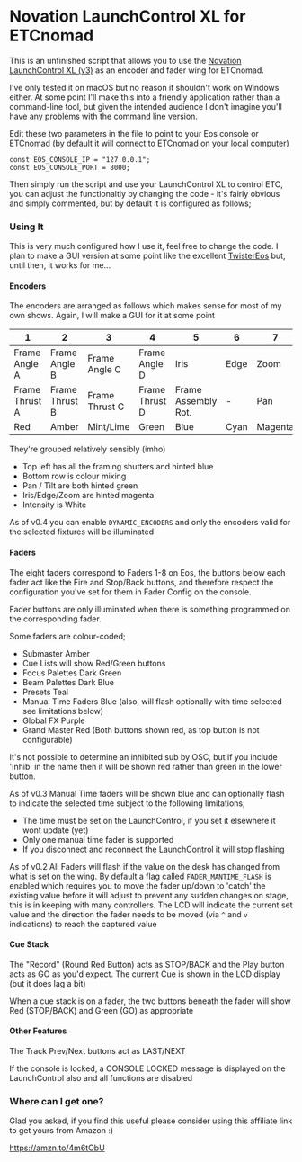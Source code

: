 # Novation LaunchControl XL for ETCnomad

This is an unfinished script that allows you to use the [Novation LaunchControl XL (v3)](https://amzn.to/4m6tObU) as an encoder and fader wing for ETCnomad.

I've only tested it on macOS but no reason it shouldn't work on Windows either. At some point I'll make this into a friendly application rather than a command-line tool, but given the intended audience I don't imagine you'll have any problems with the command line version. 

Edit these two parameters in the file to point to your Eos console or ETCnomad (by default it will connect to ETCnomad on your local computer)
```
const EOS_CONSOLE_IP = "127.0.0.1";
const EOS_CONSOLE_PORT = 8000;
```
Then simply run the script and use your LaunchControl XL to control ETC, you can adjust the functionaltiy by changing the code - it's fairly obvious and simply commented, but by default it is configured as follows;

### Using It

This is very much configured how I use it, feel free to change the code. I plan to make a GUI version at some point like the excellent [TwisterEos](https://en.nolaskey.com/twistereos) but, until then, it works for me...

#### Encoders

The encoders are arranged as follows which makes sense for most of my own shows. Again, I will make a GUI for it at some point

| 1 | 2 | 3 | 4 | 5 | 6 | 7 | 8 | 
|---------|------------------|----------------|----------------|----------------|----------------|----------------|----------------|
| Frame Angle A | Frame Angle B | Frame Angle C | Frame Angle D | Iris | Edge | Zoom | Intensity |
| Frame Thrust A | Frame Thrust B | Frame Thrust C | Frame Thrust D | Frame Assembly Rot. | - | Pan | Tilt |
| Red | Amber | Mint/Lime | Green | Blue | Cyan | Magenta | Yellow |


They're grouped relatively sensibly (imho)
- Top left has all the framing shutters and hinted blue
- Bottom row is colour mixing
- Pan / Tilt are both hinted green
- Iris/Edge/Zoom are hinted magenta
- Intensity is White

As of v0.4 you can enable `DYNAMIC_ENCODERS` and only the encoders valid for the selected fixtures will be illuminated 

#### Faders

The eight faders correspond to Faders 1-8 on Eos, the buttons below each fader act like the Fire and Stop/Back buttons, and therefore respect the configuration you've set for them in Fader Config on the console. 

Fader buttons are only illuminated when there is something programmed on the corresponding fader. 

Some faders are colour-coded;
- Submaster Amber
- Cue Lists will show Red/Green buttons
- Focus Palettes Dark Green
- Beam Palettes Dark Blue
- Presets Teal
- Manual Time Faders Blue (also, will flash optionally with time selected - see limitations below)
- Global FX Purple
- Grand Master Red (Both buttons shown red, as top button is not configurable)
 
It's not possible to determine an inhibited sub by OSC, but if you include 'Inhib' in the name then it will be shown red rather than green in the lower button.

As of v0.3 Manual Time faders will be shown blue and can optionally flash to indicate the selected time subject to the following limitations;
- The time must be set on the LaunchControl, if you set it elsewhere it wont update (yet)
- Only one manual time fader is supported
- If you disconnect and reconnect the LaunchControl it will stop flashing

As of v0.2 All Faders will flash if the value on the desk has changed from what is set on the wing. By default a flag called `FADER_MANTIME_FLASH` is enabled which requires you to move the fader up/down to 'catch' the existing value before it will adjust to prevent any sudden changes on stage, this is in keeping with many controllers. The LCD will indicate the current set value and the direction the fader needs to be moved (via `^` and `v` indications) to reach the captured value

#### Cue Stack

The "Record" (Round Red Button) acts as STOP/BACK and the Play button acts as GO as you'd expect. The current Cue is shown in the LCD display (but it does lag a bit)

When a cue stack is on a fader, the two buttons beneath the fader will show Red (STOP/BACK) and Green (GO) as appropriate

#### Other Features

The Track Prev/Next buttons act as LAST/NEXT

If the console is locked, a CONSOLE LOCKED message is displayed on the LaunchControl also and all functions are disabled

### Where can I get one? 
 
Glad you asked, if you find this useful please consider using this affiliate link to get yours from Amazon :) 

https://amzn.to/4m6tObU
